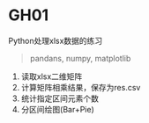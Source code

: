 # GH01
Python处理xlsx数据的练习
> pandans, numpy, matplotlib
1. 读取xlsx二维矩阵
2. 计算矩阵相乘结果，保存为res.csv
3. 统计指定区间元素个数
4. 分区间绘图(Bar+Pie)

